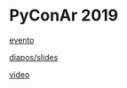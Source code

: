 # PyConAr 2019

[evento](https://eventos.python.org.ar/events/pyconar2019/)

[diapos/slides](https://github.com/akielbowicz/presentations/blob/master/presentaciones/pyconar_2019/widgets-presentation.ipynb)

[video](https://www.youtube.com/watch?v=qqLrHzNaD28)
